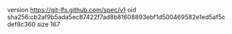 version https://git-lfs.github.com/spec/v1
oid sha256:cb2af9b5ada5ec87422f7ad8b81608893ebf1d500469582e1ed5af5cdef8c360
size 167
